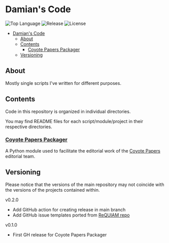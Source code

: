 # Damian's Code

![Top Language](https://img.shields.io/github/languages/top/damian-romero/damians_code?style=for-the-badge) ![Release](https://img.shields.io/github/v/release/damian-romero/damians_code?style=for-the-badge) ![License](https://img.shields.io/github/license/damian-romero/damians_code?color=blue&style=for-the-badge)

- [Damian's Code](#damians-code)
  - [About](#about)
  - [Contents](#contents)
    - [Coyote Papers Packager](#coyote-papers-packager)
  - [Versioning](#versioning)

## About

Mostly single scripts I've written for different purposes.

## Contents

Code in this repository is organized in individual directories.

You may find README files for each script/module/project in their respective directories.

### [Coyote Papers Packager](https://github.com/damian-romero/damians_code/tree/main/cp_packager)

A Python module used to facilitate the editorial work of the [Coyote Papers](https://coyotepapers.sbs.arizona.edu/) editorial team.

## Versioning

Please notice that the versions of the main repository may not coincide with the versions of the projects contained within.

v0.2.0
* Add GitHub action for creating release in main branch
* Add GitHub issue templates ported from [ReQUIAM repo](https://github.com/ualibraries/ReQUIAM)

v0.1.0
* First GH release for Coyote Papers Packager